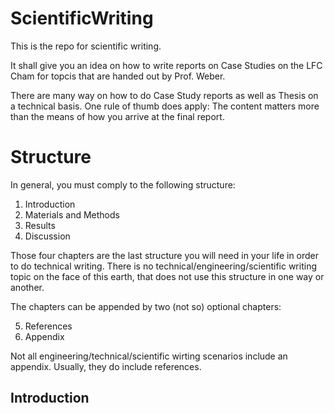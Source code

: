 # ScientificWriting
This is the repo for scientific writing.

It shall give you an idea on how to write reports on Case Studies on the LFC Cham for topcis that are handed out by Prof. Weber.

There are many way on how to do Case Study reports as well as Thesis on a technical basis. 
One rule of thumb does apply: The content matters more than the means of how you arrive at the final report.

# Structure

In general, you must comply to the following structure:

1) Introduction
2) Materials and Methods
3) Results
4) Discussion

Those four chapters are the last structure you will need in your life in order to do technical writing.
There is no technical/engineering/scientific writing topic on the face of this earth, that does not use this structure in one way or another.

The chapters can be appended by two (not so) optional chapters:

5) References
6) Appendix

Not all engineering/technical/scientific wirting scenarios include an appendix. 
Usually, they do include references.

## Introduction


